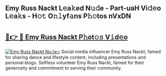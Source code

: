 ## Emy Russ Nackt L𝚎a𝚔ed N𝚞𝚍e - Part-uaH Vi𝚍𝚎o L𝚎a𝚔s - H𝚘𝚝 O𝚗𝚕yf𝚊ns P𝚑𝚘tos nVxDN

# <h2><a href="http://kf6xibw.oniu.top/?m=Emy+Russ+Nackt">🔗👉 🔴 Emy Russ Nackt P𝚑ot𝚘𝚜 V𝚒d𝚎o</a></h2>

[![Emy Russ Nackt Nu𝚍e𝚜](https://i.imgur.com/0qMVB7G.gif)](http://kf6xibw.oniu.top/?m=Emy+Russ+Nackt)
Social media influencer Emy Russ Nackt, famed for sharing dance and lifestyle content, including presentations and personal blogs. Selfless volunteer Emy Russ Nackt, famed for their generosity and commitment to serving their community.  
